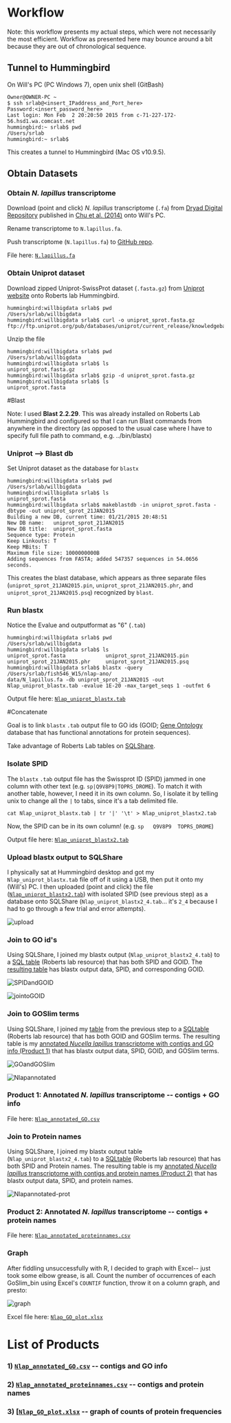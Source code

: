 # Workflow

Note: this workflow presents my actual steps, which were not necessarily the most efficient. Workflow as presented here may bounce around a bit because they are out of chronological sequence.

## Tunnel to Hummingbird
On Will's PC (PC Windows 7), open unix shell (GitBash)

	Owner@OWNER-PC ~
	$ ssh srlab@<insert_IPaddress_and_Port_here>
	Password:<insert_password_here>
	Last login: Mon Feb  2 20:20:50 2015 from c-71-227-172-56.hsd1.wa.comcast.net
	hummingbird:~ srlab$ pwd
	/Users/srlab
	hummingbird:~ srlab$

This creates a tunnel to Hummingbird (Mac OS v10.9.5).

## Obtain Datasets
### Obtain *N. lapillus* transcriptome
Download (point and click) *N. lapillus* transcriptome (`.fa`) from [Dryad Digital Repository](http://dx.doi.org/10.5061/dryad.610dd) published in [Chu et al. (2014)](http://dx.doi.org/10.1111/mec.12681) onto Will's PC.

Rename transcriptome to `N.lapillus.fa`.

Push transcriptome (`N.lapillus.fa`) to [GitHub repo](https://github.com/willking2/fish546_W15/tree/master/nlap-ano/data).

File here: [`N.lapillus.fa`](./data/N_lapillus.fa)

### Obtain Uniprot dataset
Download zipped Uniprot-SwissProt dataset (`.fasta.gz`) from [Uniprot website](http://www.uniprot.org/downloads) onto Roberts lab Hummingbird.

	hummingbird:willbigdata srlab$ pwd 
	/Users/srlab/willbigdata
	hummingbird:willbigdata srlab$ curl -o uniprot_sprot.fasta.gz ftp://ftp.uniprot.org/pub/databases/uniprot/current_release/knowledgebase/complete/uniprot_sprot.fasta.gz

Unzip the file
	
	hummingbird:willbigdata srlab$ pwd 
	/Users/srlab/willbigdata
	hummingbird:willbigdata srlab$ ls
	uniprot_sprot.fasta.gz
	hummingbird:willbigdata srlab$ gzip -d uniprot_sprot.fasta.gz
	hummingbird:willbigdata srlab$ ls
	uniprot_sprot.fasta

#Blast

Note: I used **Blast 2.2.29**. This was already installed on Roberts Lab Hummingbird and configured so that I can run Blast commands from anywhere in the directory (as opposed to the usual case where I have to specify full file path to command, e.g. ../bin/blastx)

### Uniprot --> Blast db

Set Uniprot dataset as the database for `blastx`

	hummingbird:willbigdata srlab$ pwd
	/Users/srlab/willbigdata
	hummingbird:willbigdata srlab$ ls
	uniprot_sprot.fasta
	hummingbird:willbigdata srlab$ makeblastdb -in uniprot_sprot.fasta -dbtype -out uniprot_sprot_21JAN2015
	Building a new DB, current time: 01/21/2015 20:48:51
	New DB name:   uniprot_sprot_21JAN2015
	New DB title:  uniprot_sprot.fasta
	Sequence type: Protein
	Keep Linkouts: T
	Keep MBits: T
	Maximum file size: 1000000000B
	Adding sequences from FASTA; added 547357 sequences in 54.0656 seconds.

This creates the blast database, which appears as three separate files (`uniprot_sprot_21JAN2015.pin`, `uniprot_sprot_21JAN2015.phr`, and `uniprot_sprot_21JAN2015.psq`) recognized by `blast`.

### Run blastx

Notice the Evalue and outputformat as "6" (`.tab`)

	hummingbird:willbigdata srlab$ pwd
	/Users/srlab/willbigdata
	hummingbird:willbigdata srlab$ ls
	uniprot_sprot.fasta             uniprot_sprot_21JAN2015.pin
	uniprot_sprot_21JAN2015.phr     uniprot_sprot_21JAN2015.psq
	hummingbird:willbigdata srlab$ blastx -query /Users/srlab/fish546_W15/nlap-ano/
	data/N_lapillus.fa -db uniprot_sprot_21JAN2015 -out Nlap_uniprot_blastx.tab -evalue 1E-20 -max_target_seqs 1 -outfmt 6

Output file here: [`Nlap_uniprot_blastx.tab`](./data/Nlap_uniprot_blastx.tab)

#Concatenate

Goal is to link `blastx` `.tab` output file to GO ids (GOID; [Gene Ontology](http://geneontology.org/) database that has functional annotations for protein sequences).

Take advantage of Roberts Lab tables on [SQLShare](https://sqlshare.escience.washington.edu/accounts/login/?next=/sqlshare/%3F__hash__%3D%2523s%253Dhome#s=home).

### Isolate SPID

The `blastx` `.tab` output file has the Swissprot ID (SPID) jammed in one column with other text (e.g. `sp|Q9V8P9|TOPRS_DROME`). To match it with another table, however, I need it in its own column. So, I isolate it by telling unix to change all the `|` to tabs, since it's a tab delimited file.

	cat Nlap_uniprot_blastx.tab | tr '|' '\t' > Nlap_uniprot_blastx2.tab

Now, the SPID can be in its own column! (e.g. `sp	Q9V8P9	TOPRS_DROME`) 

Output file here: [`Nlap_uniprot_blastx2.tab`](./data/Nlap_uniprot_blastx2.tab)

### Upload blastx output to SQLShare

I physically sat at Hummingbird desktop and got my `Nlap_uniprot_blastx.tab` file off of it using a USB, then put it onto my (Will's) PC. I then uploaded  (point and click) the file ([`Nlap_uniprot_blastx2.tab`](./data/Nlap_uniprot_blastx2.tab)) with isolated SPID (see previous step) as a database onto SQLShare (`Nlap_uniprot_blastx2_4.tab`... it's `2_4` because I had to go through a few trial and error attempts).

![upload](./img/Capture.PNG)

### Join to GO id's

Using SQLShare, I joined my blastx output (`Nlap_uniprot_blastx2_4.tab`) to a [SQL table](https://sqlshare.escience.washington.edu/sqlshare/#s=query/sr320%40washington.edu/SPID%20and%20GO%20Numbers) (Roberts lab resource) that has both SPID and GOID. The [resulting table](https://sqlshare.escience.washington.edu/sqlshare/#s=query/wking2%40washington.edu/blast_SPID_join) has blastx output data, SPID, and corresponding GOID.

![SPIDandGOID](./img/Capture2.PNG)

![jointoGOID](./img/Capture3.PNG)

### Join to GOSlim terms

Using SQLShare, I joined my [table](https://sqlshare.escience.washington.edu/sqlshare/#s=query/wking2%40washington.edu/blast_SPID_join) from the previous step to a [SQLtable](https://sqlshare.escience.washington.edu/sqlshare/#s=query/sr320%40washington.edu/GO_to_GOslim) (Roberts lab resource) that has both GOID and GOSlim terms. The resulting table is my [annotated *Nucella lapillus* transcriptome with contigs and GO info (Product 1)](https://sqlshare.escience.washington.edu/sqlshare/#s=query/wking2%40washington.edu/Nlap_annotated) that has blastx output data, SPID, GOID, and GOSlim terms.

![GOandGOSlim](./img/Capture4.PNG)

![Nlapannotated](./img/Capture5.PNG)

### Product 1: Annotated *N. lapillus* transcriptome -- contigs + GO info

File here: [`Nlap_annotated_GO.csv`](./products/Nlap_annotated_GO.csv)

### Join to Protein names

Using SQLShare, I joined my blastx output table (`Nlap_uniprot_blastx2_4.tab`)  to a [SQLtable](https://sqlshare.escience.washington.edu/sqlshare/#s=query/samwhite%40washington.edu/UniprotProtNamesReviewed_yes20130610) (Roberts lab resource) that has both SPID and Protein names. The resulting table is my [annotated *Nucella lapillus* transcriptome with contigs and protein names (Product 2)](https://sqlshare.escience.washington.edu/sqlshare/#s=query/wking2%40washington.edu/Nlap_annotated_proteinnames) that has blastx output data, SPID, and protein names.

![Nlapannotated-prot](./img/Capture6.PNG)

### Product 2: Annotated *N. lapillus* transcriptome -- contigs + protein names

File here: [`Nlap_annotated_proteinnames.csv`](./products/Nlap_annotated_proteinnames.csv)

### Graph

After fiddling unsuccessfully with R, I decided to graph with Excel-- just took some elbow grease, is all. Count the number of occurrences of each GoSlim_bin using Excel's `COUNTIF` function, throw it on a column graph, and presto:

![graph](./products/Nlap_GOSlim_count.png)

Excel file here: [`Nlap_GO_plot.xlsx`](./analyses/Nlap_GO_plot.xlsx)


# List of Products
### 1) [`Nlap_annotated_GO.csv`](./data/Nlap_annotated_GO.csv) -- contigs and GO info

### 2) [`Nlap_annotated_proteinnames.csv`](./data/Nlap_annotated_proteinnames.csv) -- contigs and protein names

### 3) [[`Nlap_GO_plot.xlsx`](./analyses/Nlap_GO_plot.xlsx) -- graph of counts of protein frequencies

